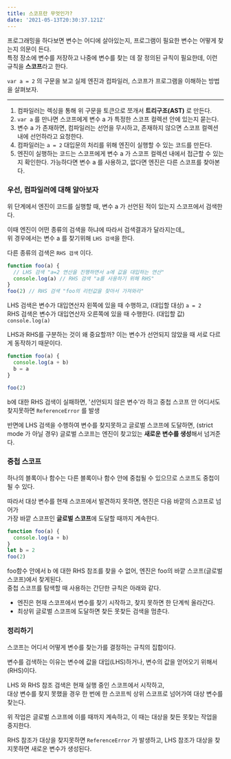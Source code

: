 ```yaml
---
title: 스코프란 무엇인가?
date: '2021-05-13T20:30:37.121Z'
---
```


프로그래밍을 하다보면 변수는 어디에 살아있는지, 프로그램이 필요한 변수는 어떻게 찾는지 의문이 든다.  
특정 장소에 변수를 저장하고 나중에 변수를 찾는 데 잘 정의된 규칙이 필요한데, 이런 규칙을 **스코프**라고 한다.

`var a = 2` 의 구문을 보고 실제 엔진과 컴파일러, 스코프가 프로그램을 이해하는 방법을 살펴보자.

---

1. 컴파일러는 렉싱을 통해 위 구문을 토큰으로 쪼개서 **트리구조(AST)** 로 만든다.
2. `var a` 를 만나면 스코프에게 변수 a 가 특정한 스코프 컬렉션 안에 있는지 묻는다.
3. 변수 a 가 존재하면, 컴파일러는 선언을 무시하고, 존재하지 않으면 스코프 컬렉션 내에 선언하라고 요청한다.
4. 컴파일러는 `a = 2` 대입문의 처리를 위해 엔진이 실행할 수 있는 코드를 만든다.
5. 엔진이 실행하는 코드는 스코프에게 변수 a 가 스코프 컬렉션 내에서 접근할 수 있는지 확인한다. 가능하다면 변수 a 를 사용하고, 없다면 엔진은 다른 스코프를 찾아본다.

### 우선, 컴파일러에 대해 알아보자

위 단계에서 엔진이 코드를 실행할 때, 변수 a 가 선언된 적이 있는지 스코프에서 검색한다.

이때 엔진이 어떤 종류의 검색을 하냐에 따라서 검색결과가 달라지는데,,   
위 경우에서는 변수 a 를 찾기위해 `LHS 검색`을 한다.

다른 종류의 검색은 `RHS 검색` 이다.

```jsx
function foo(a) {
  // LHS 검색 "a=2 연산을 진행하면서 a에 값을 대입하는 연산"
  console.log(a) // RHS 검색 "a를 사용하기 위해 RHS"
}
foo(2) // RHS 검색 "foo의 리턴값을 찾아서 가져와라"
```

LHS 검색은 변수가 대입연산자 왼쪽에 있을 때 수행하고, (대입할 대상) `a = 2`  
RHS 검색은 변수가 대입연산자 오른쪽에 있을 때 수행한다. (대입할 값) `console.log(a)`

LHS과 RHS를 구분하는 것이 왜 중요할까? 이는 변수가 선언되지 않았을 때 서로 다르게 동작하기 때문이다.

```jsx
function foo(a) {
  console.log(a + b)
  b = a
}

foo(2)
```

b에 대한 RHS 검색이 실패하면, '선언되지 않은 변수'라 하고 중첩 스코프 안 어디서도 찾지못하면 `ReferenceError` 를 발생

반면에 LHS 검색을 수행하여 변수를 찾지못하고 글로벌 스코프에 도달하면, (strict mode 가 아닐 경우) 글로벌 스코프는 엔진이 찾고있는 **새로운 변수를 생성**해서 넘겨준다.

### 중첩 스코프

하나의 블록이나 함수는 다른 블록이나 함수 안에 중첩될 수 있으므로 스코프도 중첩이 될 수 있다.

따라서 대상 변수를 현재 스코프에서 발견하지 못하면, 엔진은 다음 바깥의 스코프로 넘어가   
가장 바깥 스코프인 **글로벌 스코프**에 도달할 때까지 계속한다.

```jsx
function foo(a) {
  console.log(a + b)
}
let b = 2
foo(2)
```

foo함수 안에서 b 에 대한 RHS 참조를 찾을 수 없어, 엔진은 foo의 바깥 스코프(글로벌 스코프)에서 찾게된다.  
중첩 스코프를 탐색할 때 사용하는 간단한 규칙은 아래와 같다.

- 엔진은 현재 스코프에서 변수를 찾기 시작하고, 찾지 못하면 한 단계씩 올라간다.
- 최상위 글로벌 스코프에 도달하면 찾든 못찾든 검색을 멈춘다.

### 정리하기

스코프는 어디서 어떻게 변수를 찾는가를 결정하는 규칙의 집합이다.   

변수를 검색하는 이유는 변수에 값을 대입(LHS)하거나, 변수의 값을 얻어오기 위해서(RHS)이다.

LHS 와 RHS 참조 검색은 현재 실행 중인 스코프에서 시작하고,   
대상 변수를 찾지 못했을 경우 한 번에 한 스코프씩 상위 스코프로 넘어가여 대상 변수를 찾는다.

위 작업은 글로벌 스코프에 이를 때까지 계속하고, 이 때는 대상을 찾든 못찾는 작업을 중지한다.

RHS 참조가 대상을 찾지못하면 `ReferenceError` 가 발생하고, LHS 참조가 대상을 찾지못하면 새로운 변수가 생성된다.
